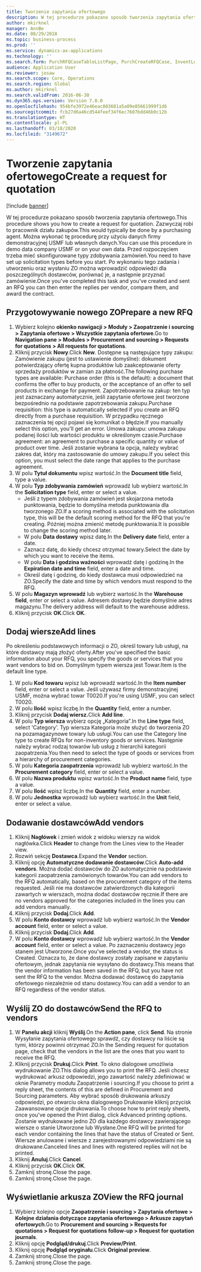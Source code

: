 ```yaml
---
title: Tworzenie zapytania ofertowego
description: W tej procedurze pokazano sposób tworzenia zapytania ofertowego.
author: mkirknel
manager: AnnBe
ms.date: 08/29/2018
ms.topic: business-process
ms.prod: ''
ms.service: dynamics-ax-applications
ms.technology: ''
ms.search.form: PurchRFQCaseTableListPage, PurchCreateRFQCase, InventLocationIdLookup, PurchRFQCaseTable, InventItemIdLookupSimple, EcoResCategorySingleLookup, UnitOfMeasureLookup, PurchRFQEditLines, PurchRFQEditLinesPrintOptions, VendRFQJournal, SrsReportViewerForm
audience: Application User
ms.reviewer: josaw
ms.search.scope: Core, Operations
ms.search.region: Global
ms.author: mkirknel
ms.search.validFrom: 2016-06-30
ms.dyn365.ops.version: Version 7.0.0
ms.openlocfilehash: 954bfe3972e46eac803681a5a09e85661999f1d6
ms.sourcegitcommit: fcb27d6a46cd544feef34f6ec7607bdd46b0c12b
ms.translationtype: HT
ms.contentlocale: pl-PL
ms.lasthandoff: 03/18/2020
ms.locfileid: "3149672"
---
```

# <a name="create-a-request-for-quotation"></a><span data-ttu-id="6644c-103">Tworzenie zapytania ofertowego</span><span class="sxs-lookup"><span data-stu-id="6644c-103">Create a request for quotation</span></span>

[!include [banner](../../includes/banner.md)]

<span data-ttu-id="6644c-104">W tej procedurze pokazano sposób tworzenia zapytania ofertowego.</span><span class="sxs-lookup"><span data-stu-id="6644c-104">This procedure shows you how to create a request for quotation.</span></span> <span data-ttu-id="6644c-105">Zazwyczaj robi to pracownik działu zakupów.</span><span class="sxs-lookup"><span data-stu-id="6644c-105">This would typically be done by a purchasing agent.</span></span> <span data-ttu-id="6644c-106">Można wykonać tę procedurę przy użyciu danych firmy demonstracyjnej USMF lub własnych danych.</span><span class="sxs-lookup"><span data-stu-id="6644c-106">You can use this procedure in demo data company USMF or on your own data.</span></span> <span data-ttu-id="6644c-107">Przed rozpoczęciem trzeba mieć skonfigurowane typy zdobywania zamówień.</span><span class="sxs-lookup"><span data-stu-id="6644c-107">You need to have set up solicitation types before you start.</span></span> <span data-ttu-id="6644c-108">Po wykonaniu tego zadania i utworzeniu oraz wysłaniu ZO można wprowadzić odpowiedzi dla poszczególnych dostawców, porównać je, a następnie przyznać zamówienie.</span><span class="sxs-lookup"><span data-stu-id="6644c-108">Once you've completed this task and you've created and sent an RFQ you can then enter the replies per vendor, compare them, and award the contract.</span></span>


## <a name="prepare-a-new-rfq"></a><span data-ttu-id="6644c-109">Przygotowywanie nowego ZO</span><span class="sxs-lookup"><span data-stu-id="6644c-109">Prepare a new RFQ</span></span>
1. <span data-ttu-id="6644c-110">Wybierz kolejno **okienko nawigacji > Moduły > Zaopatrzenie i sourcing > Zapytania ofertowe > Wszystkie zapytania ofertowe**.</span><span class="sxs-lookup"><span data-stu-id="6644c-110">Go to **Navigation pane > Modules > Procurement and sourcing > Requests for quotations > All requests for quotations**.</span></span>
2. <span data-ttu-id="6644c-111">Kliknij przycisk **Nowy**.</span><span class="sxs-lookup"><span data-stu-id="6644c-111">Click **New**.</span></span>
    <span data-ttu-id="6644c-112">Dostępne są następujące typy zakupu: Zamówienie zakupu (jest to ustawienie domyślne): dokument potwierdzający ofertę kupna produktów lub zaakceptowanie oferty sprzedaży produktów w zamian za płatność.</span><span class="sxs-lookup"><span data-stu-id="6644c-112">The following purchase types are available: Purchase order (this is the default): a document that confirms the offer to buy products, or the acceptance of an offer to sell products in exchange for payment.</span></span> <span data-ttu-id="6644c-113">Zapotrzebowanie na zakup: ten typ jest zaznaczany automatycznie, jeśli zapytanie ofertowe jest tworzone bezpośrednio na podstawie zapotrzebowania zakupu.</span><span class="sxs-lookup"><span data-stu-id="6644c-113">Purchase requisition: this type is automatically selected if you create an RFQ directly from a purchase requisition.</span></span> <span data-ttu-id="6644c-114">W przypadku ręcznego zaznaczenia tej opcji pojawi się komunikat o błędzie.</span><span class="sxs-lookup"><span data-stu-id="6644c-114">If you manually select this option, you'll get an error.</span></span> <span data-ttu-id="6644c-115">Umowa zakupu: umowa zakupu podanej ilości lub wartości produktu w określonym czasie.</span><span class="sxs-lookup"><span data-stu-id="6644c-115">Purchase agreement: an agreement to purchase a specific quantity or value of product over time.</span></span> <span data-ttu-id="6644c-116">Jeśli zostanie wybrana ta opcja, należy wybrać zakres dat, który ma zastosowanie do umowy zakupu.</span><span class="sxs-lookup"><span data-stu-id="6644c-116">If you select this option, you must select the date range that applies to the purchase agreement.</span></span>  
3. <span data-ttu-id="6644c-117">W polu **Tytuł dokumentu** wpisz wartość.</span><span class="sxs-lookup"><span data-stu-id="6644c-117">In the **Document title** field, type a value.</span></span>
4. <span data-ttu-id="6644c-118">W polu **Typ zdobywania zamówień** wprowadź lub wybierz wartość.</span><span class="sxs-lookup"><span data-stu-id="6644c-118">In the **Solicitation type** field, enter or select a value.</span></span>
    + <span data-ttu-id="6644c-119">Jeśli z typem zdobywania zamówień jest skojarzona metoda punktowania, będzie to domyślna metoda punktowania dla tworzonego ZO.</span><span class="sxs-lookup"><span data-stu-id="6644c-119">If a scoring method is associated with the solicitation type, this will be the default scoring method for the RFQ that you're creating.</span></span> <span data-ttu-id="6644c-120">Później można zmienić metodę punktowania.</span><span class="sxs-lookup"><span data-stu-id="6644c-120">It is possible to change the scoring method later.</span></span>  
    + <span data-ttu-id="6644c-121">W polu **Data dostawy** wpisz datę.</span><span class="sxs-lookup"><span data-stu-id="6644c-121">In the **Delivery date** field, enter a date.</span></span>  
    + <span data-ttu-id="6644c-122">Zaznacz datę, do kiedy chcesz otrzymać towary.</span><span class="sxs-lookup"><span data-stu-id="6644c-122">Select the date by which you want to receive the items.</span></span>  
    + <span data-ttu-id="6644c-123">W polu **Data i godzina ważności** wprowadź datę i godzinę.</span><span class="sxs-lookup"><span data-stu-id="6644c-123">In the **Expiration date and time** field, enter a date and time.</span></span>  
    + <span data-ttu-id="6644c-124">Określ datę i godzinę, do kiedy dostawca musi odpowiedzieć na ZO.</span><span class="sxs-lookup"><span data-stu-id="6644c-124">Specify the date and time by which vendors must respond to the RFQ.</span></span>  
5. <span data-ttu-id="6644c-125">W polu **Magazyn wprowadź** lub wybierz wartość.</span><span class="sxs-lookup"><span data-stu-id="6644c-125">In the **Warehouse field**, enter or select a value.</span></span> <span data-ttu-id="6644c-126">Adresem dostawy będzie domyślnie adres magazynu.</span><span class="sxs-lookup"><span data-stu-id="6644c-126">The delivery address will default to the warehouse address.</span></span>  
6. <span data-ttu-id="6644c-127">Kliknij przycisk **OK**.</span><span class="sxs-lookup"><span data-stu-id="6644c-127">Click **OK**.</span></span>

## <a name="add-lines"></a><span data-ttu-id="6644c-128">Dodaj wiersze</span><span class="sxs-lookup"><span data-stu-id="6644c-128">Add lines</span></span>

<span data-ttu-id="6644c-129">Po określeniu podstawowych informacji o ZO, określ towary lub usługi, na które dostawcy mają złożyć oferty.</span><span class="sxs-lookup"><span data-stu-id="6644c-129">After you've specified the basic information about your RFQ, you specify the goods or services that you want vendors to bid on.</span></span> <span data-ttu-id="6644c-130">Domyślnym typem wiersza jest Towar.</span><span class="sxs-lookup"><span data-stu-id="6644c-130">Item is the default line type.</span></span>

1. <span data-ttu-id="6644c-131">W polu **Kod towaru** wpisz lub wprowadź wartość.</span><span class="sxs-lookup"><span data-stu-id="6644c-131">In the **Item number** field, enter or select a value.</span></span> <span data-ttu-id="6644c-132">Jeśli używasz firmy demonstracyjnej USMF, można wybrać towar T0020.</span><span class="sxs-lookup"><span data-stu-id="6644c-132">If you're using USMF, you can select T0020.</span></span>  
2. <span data-ttu-id="6644c-133">W polu **Ilość** wpisz liczbę.</span><span class="sxs-lookup"><span data-stu-id="6644c-133">In the **Quantity** field, enter a number.</span></span>
3. <span data-ttu-id="6644c-134">Kliknij przycisk **Dodaj wiersz.**</span><span class="sxs-lookup"><span data-stu-id="6644c-134">Click **Add line**.</span></span>
4. <span data-ttu-id="6644c-135">W polu **Typ wiersza** wybierz opcję „Kategoria”.</span><span class="sxs-lookup"><span data-stu-id="6644c-135">In the **Line type** field, select 'Category'.</span></span> <span data-ttu-id="6644c-136">Typ wiersza Kategoria może służyć do tworzenia ZO na pozamagazynowe towary lub usługi.</span><span class="sxs-lookup"><span data-stu-id="6644c-136">You can use the Category line type to create RFQs for non-inventory goods or services.</span></span> <span data-ttu-id="6644c-137">Następnie należy wybrać rodzaj towarów lub usług z hierarchii kategorii zaopatrzenia.</span><span class="sxs-lookup"><span data-stu-id="6644c-137">You then need to select the type of goods or services from a hierarchy of procurement categories.</span></span>  
5. <span data-ttu-id="6644c-138">W polu **Kategoria zaopatrzenia** wprowadź lub wybierz wartość.</span><span class="sxs-lookup"><span data-stu-id="6644c-138">In the **Procurement category** field, enter or select a value.</span></span>
6. <span data-ttu-id="6644c-139">W polu **Nazwa produktu** wpisz wartość.</span><span class="sxs-lookup"><span data-stu-id="6644c-139">In the **Product name** field, type a value.</span></span>
7. <span data-ttu-id="6644c-140">W polu **Ilość** wpisz liczbę.</span><span class="sxs-lookup"><span data-stu-id="6644c-140">In the **Quantity** field, enter a number.</span></span>
8. <span data-ttu-id="6644c-141">W polu **Jednostka** wprowadź lub wybierz wartość.</span><span class="sxs-lookup"><span data-stu-id="6644c-141">In the **Unit** field, enter or select a value.</span></span>

## <a name="add-vendors"></a><span data-ttu-id="6644c-142">Dodawanie dostawców</span><span class="sxs-lookup"><span data-stu-id="6644c-142">Add vendors</span></span>
1. <span data-ttu-id="6644c-143">Kliknij **Nagłówek** i zmień widok z widoku wierszy na widok nagłówka.</span><span class="sxs-lookup"><span data-stu-id="6644c-143">Click **Header** to change from the Lines view to the Header view.</span></span> 
2. <span data-ttu-id="6644c-144">Rozwiń sekcję **Dostawca**.</span><span class="sxs-lookup"><span data-stu-id="6644c-144">Expand the **Vendor** section.</span></span>
3. <span data-ttu-id="6644c-145">Kliknij opcję **Automatyczne dodawanie dostawców**.</span><span class="sxs-lookup"><span data-stu-id="6644c-145">Click **Auto-add vendors**.</span></span> <span data-ttu-id="6644c-146">Można dodać dostawców do ZO automatycznie na podstawie kategorii zaopatrzenia zamówionych towarów.</span><span class="sxs-lookup"><span data-stu-id="6644c-146">You can add vendors to the RFQ automatically, based on the procurement category of the items requested.</span></span> <span data-ttu-id="6644c-147">Jeśli nie ma dostawców zatwierdzonych dla kategorii zawartych w wierszach, można dodać dostawców ręcznie.</span><span class="sxs-lookup"><span data-stu-id="6644c-147">If there are no vendors approved for the categories included in the lines you can add vendors manually.</span></span>  
4. <span data-ttu-id="6644c-148">Kliknij przycisk **Dodaj**.</span><span class="sxs-lookup"><span data-stu-id="6644c-148">Click **Add**.</span></span>
5. <span data-ttu-id="6644c-149">W polu **Konto dostawcy** wprowadź lub wybierz wartość.</span><span class="sxs-lookup"><span data-stu-id="6644c-149">In the **Vendor account** field, enter or select a value.</span></span>
6. <span data-ttu-id="6644c-150">Kliknij przycisk **Dodaj**.</span><span class="sxs-lookup"><span data-stu-id="6644c-150">Click **Add**.</span></span>
7. <span data-ttu-id="6644c-151">W polu **Konto dostawcy** wprowadź lub wybierz wartość.</span><span class="sxs-lookup"><span data-stu-id="6644c-151">In the **Vendor account** field, enter or select a value.</span></span> <span data-ttu-id="6644c-152">Po zaznaczeniu dostawcy jego stanem jest Utworzone.</span><span class="sxs-lookup"><span data-stu-id="6644c-152">Once you've selected a vendor, the status is Created.</span></span> <span data-ttu-id="6644c-153">Oznacza to, że dane dostawcy zostały zapisane w zapytaniu ofertowym, jednak zapytania nie wysyłano do dostawcy.</span><span class="sxs-lookup"><span data-stu-id="6644c-153">This means that the vendor information has been saved in the RFQ, but you have not sent the RFQ to the vendor.</span></span> <span data-ttu-id="6644c-154">Można dodawać dostawcę do zapytania ofertowego niezależnie od stanu dostawcy.</span><span class="sxs-lookup"><span data-stu-id="6644c-154">You can add a vendor to an RFQ regardless of the vendor status.</span></span>  

## <a name="send-the-rfq-to-vendors"></a><span data-ttu-id="6644c-155">Wyślij ZO do dostawców</span><span class="sxs-lookup"><span data-stu-id="6644c-155">Send the RFQ to vendors</span></span>
1. <span data-ttu-id="6644c-156">W **Panelu akcji** kliknij **Wyślij**.</span><span class="sxs-lookup"><span data-stu-id="6644c-156">On the **Action pane**, click **Send**.</span></span> <span data-ttu-id="6644c-157">Na stronie Wysyłanie zapytania ofertowego sprawdź, czy dostawcy na liście są tymi, którzy powinni otrzymać ZO.</span><span class="sxs-lookup"><span data-stu-id="6644c-157">In the Sending request for quotation page, check that the vendors in the list are the ones that you want to receive the RFQ.</span></span>  
2. <span data-ttu-id="6644c-158">Kliknij przycisk **Drukuj**.</span><span class="sxs-lookup"><span data-stu-id="6644c-158">Click **Print**.</span></span> <span data-ttu-id="6644c-159">To okno dialogowe umożliwia wydrukowanie ZO.</span><span class="sxs-lookup"><span data-stu-id="6644c-159">This dialog allows you to print the RFQ.</span></span> <span data-ttu-id="6644c-160">Jeśli chcesz wydrukować arkusz odpowiedzi, jego zawartość należy zdefiniować w oknie Parametry modułu Zaopatrzenie i sourcing.</span><span class="sxs-lookup"><span data-stu-id="6644c-160">If you choose to print a reply sheet, the contents of this are defined in Procurement and Sourcing parameters.</span></span> <span data-ttu-id="6644c-161">Aby wybrać sposób drukowania arkuszy odpowiedzi, po otwarciu okna dialogowego Drukowanie kliknij przycisk Zaawansowane opcje drukowania.</span><span class="sxs-lookup"><span data-stu-id="6644c-161">To choose how to print reply sheets, once you've opened the Print dialog, click Advanced printing options.</span></span> <span data-ttu-id="6644c-162">Zostanie wydrukowane jedno ZO dla każdego dostawcy zawierającego wiersze o stanie Utworzone lub Wysłane.</span><span class="sxs-lookup"><span data-stu-id="6644c-162">One RFQ will be printed for each vendor containing the lines that have the status of Created or Sent.</span></span> <span data-ttu-id="6644c-163">Wiersze anulowane i wiersze z zarejestrowanymi odpowiedziami nie są drukowane.</span><span class="sxs-lookup"><span data-stu-id="6644c-163">Canceled lines and lines with registered replies will not be printed.</span></span>   
3. <span data-ttu-id="6644c-164">Kliknij **Anuluj**.</span><span class="sxs-lookup"><span data-stu-id="6644c-164">Click **Cancel**.</span></span>
4. <span data-ttu-id="6644c-165">Kliknij przycisk **OK**.</span><span class="sxs-lookup"><span data-stu-id="6644c-165">Click **OK**.</span></span>
5. <span data-ttu-id="6644c-166">Zamknij stronę.</span><span class="sxs-lookup"><span data-stu-id="6644c-166">Close the page.</span></span>
6. <span data-ttu-id="6644c-167">Zamknij stronę.</span><span class="sxs-lookup"><span data-stu-id="6644c-167">Close the page.</span></span>

## <a name="view-the-rfq-journal"></a><span data-ttu-id="6644c-168">Wyświetlanie arkusza ZO</span><span class="sxs-lookup"><span data-stu-id="6644c-168">View the RFQ journal</span></span>
1. <span data-ttu-id="6644c-169">Wybierz kolejno opcje **Zaopatrzenie i sourcing > Zapytania ofertowe > Kolejne działania dotyczące zapytania ofertowego > Arkusze zapytań ofertowych**.</span><span class="sxs-lookup"><span data-stu-id="6644c-169">Go to **Procurement and sourcing > Requests for quotations > Request for quotations follow-up > Request for quotation journals**.</span></span>
2. <span data-ttu-id="6644c-170">Kliknij opcję **Podgląd/drukuj**.</span><span class="sxs-lookup"><span data-stu-id="6644c-170">Click **Preview/Print**.</span></span>
3. <span data-ttu-id="6644c-171">Kliknij opcję **Podgląd oryginału**.</span><span class="sxs-lookup"><span data-stu-id="6644c-171">Click **Original preview**.</span></span>
4. <span data-ttu-id="6644c-172">Zamknij stronę.</span><span class="sxs-lookup"><span data-stu-id="6644c-172">Close the page.</span></span>
5. <span data-ttu-id="6644c-173">Zamknij stronę.</span><span class="sxs-lookup"><span data-stu-id="6644c-173">Close the page.</span></span>

